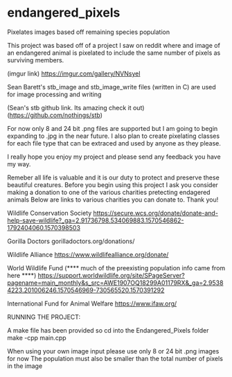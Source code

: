 # endangered_pixels
Pixelates images based off remaining species population

This project was based off of a project I saw on reddit where and image of an endangered animal is
pixelated to include the same number of pixels as surviving members.

(imgur link)
https://imgur.com/gallery/NVNsyel

Sean Barett's stb_image and stb_image_write files (written in C) are used for image processing and writing

(Sean's stb github link. Its amazing check it out)
(https://github.com/nothings/stb)

For now only 8 and 24 bit .png files are supported but I am going to begin expanding to .jpg in the near future.
I also plan to create pixelating classes for each file type that can be extraced and used by anyone as they please.

I really hope you enjoy my project and please send any feedback you have my way.

Remeber all life is valuable and it is our duty to protect and preserve these beautiful creatures. 
Before you begin using this project I ask you consider making a donation to one of the various charities pretecting endagered animals
Below are links to various charities you can donate to. Thank you!

Wildlife Conservation Society
https://secure.wcs.org/donate/donate-and-help-save-wildlife?_ga=2.91736798.534069883.1570546862-1792404060.1570398503

Gorilla Doctors
gorilladoctors.org/donations/

Wildlife Alliance
https://www.wildlifealliance.org/donate/

World Wildlife Fund (**** much of the preexisting population info came from here ****)
https://support.worldwildlife.org/site/SPageServer?pagename=main_monthly&s_src=AWE1907OQ18299A01179RX&_ga=2.95384223.201006246.1570546969-730565520.1570391292

International Fund for Animal Welfare
https://www.ifaw.org/


RUNNING THE PROJECT:

A make file has been provided so cd into the Endangered_Pixels folder
make -cpp main.cpp

When using your own image input please use only 8 or 24 bit .png images for now 
The population must also be smaller than the total number of pixels in the image
